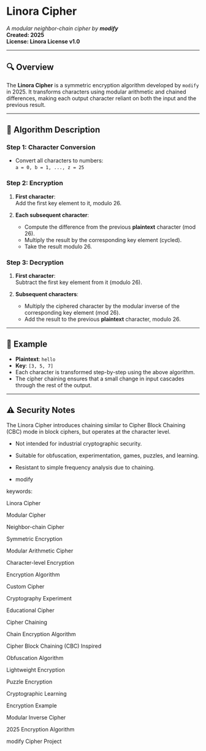 # Linora Cipher

*A modular neighbor-chain cipher by **modify***  
**Created: 2025**  
**License: Linora License v1.0**

---

## 🔍 Overview

The **Linora Cipher** is a symmetric encryption algorithm developed by `modify` in 2025. It transforms characters using modular arithmetic and chained differences, making each output character reliant on both the input and the previous result.

---

## 🔐 Algorithm Description

### Step 1: Character Conversion

- Convert all characters to numbers:  
  `a = 0, b = 1, ..., z = 25`

### Step 2: Encryption

1. **First character**:  
   Add the first key element to it, modulo 26.

2. **Each subsequent character**:
   - Compute the difference from the previous **plaintext** character (mod 26).
   - Multiply the result by the corresponding key element (cycled).
   - Take the result modulo 26.

### Step 3: Decryption

1. **First character**:  
   Subtract the first key element from it (modulo 26).

2. **Subsequent characters**:
   - Multiply the ciphered character by the modular inverse of the corresponding key element (mod 26).
   - Add the result to the previous **plaintext** character, modulo 26.

---

## 📘 Example

- **Plaintext**: `hello`  
- **Key**: `[3, 5, 7]`  
- Each character is transformed step-by-step using the above algorithm.
- The cipher chaining ensures that a small change in input cascades through the rest of the output.

---

## ⚠️ Security Notes

The Linora Cipher introduces chaining similar to Cipher Block Chaining (CBC) mode in block ciphers, but operates at the character level.

- Not intended for industrial cryptographic security.
- Suitable for obfuscation, experimentation, games, puzzles, and learning.
- Resistant to simple frequency analysis due to chaining.

- modify


keywords:

Linora Cipher

Modular Cipher

Neighbor-chain Cipher

Symmetric Encryption

Modular Arithmetic Cipher

Character-level Encryption

Encryption Algorithm

Custom Cipher

Cryptography Experiment

Educational Cipher

Cipher Chaining

Chain Encryption Algorithm

Cipher Block Chaining (CBC) Inspired

Obfuscation Algorithm

Lightweight Encryption

Puzzle Encryption

Cryptographic Learning

Encryption Example

Modular Inverse Cipher

2025 Encryption Algorithm

modify Cipher Project
